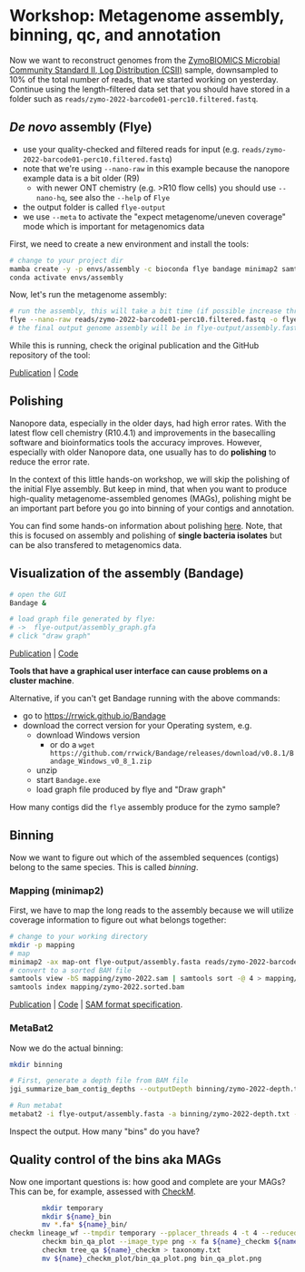 # Workshop: Metagenome assembly, binning, qc, and annotation

Now we want to reconstruct genomes from the [ZymoBIOMICS Microbial Community Standard II, Log Distribution (CSII)](https://www.zymoresearch.de/products/zymobiomics-microbial-community-dna-standard-ii-log-distribution) sample, downsampled to 10% of the total number of reads, that we started working on yesterday. Continue using the length-filtered data set that you should have stored in a folder such as `reads/zymo-2022-barcode01-perc10.filtered.fastq`.

## _De novo_ assembly (Flye)

* use your quality-checked and filtered reads for input (e.g. `reads/zymo-2022-barcode01-perc10.filtered.fastq`)
* note that we're using `--nano-raw` in this example because the nanopore example data is a bit older (R9)
    * with newer ONT chemistry (e.g. >R10 flow cells) you should use `--nano-hq`, see also the `--help` of `Flye`
* the output folder is called `flye-output`
* we use `--meta` to activate the "expect metagenome/uneven coverage" mode which is important for metagenomics data

First, we need to create a new environment and install the tools:

```bash
# change to your project dir
mamba create -y -p envs/assembly -c bioconda flye bandage minimap2 samtools metabat2 checkm-genome 
conda activate envs/assembly
```

Now, let's run the metagenome assembly:

```bash
# run the assembly, this will take a bit time (if possible increase threads)
flye --nano-raw reads/zymo-2022-barcode01-perc10.filtered.fastq -o flye-output -t 8 --meta
# the final output genome assembly will be in flye-output/assembly.fasta
```

While this is running, check the original publication and the GitHub repository of the tool:

[Publication](https://doi.org/10.1038/s41587-019-0072-8) | [Code](https://github.com/fenderglass/Flye)

## Polishing

Nanopore data, especially in the older days, had high error rates. With the latest flow cell chemistry (R10.4.1) and improvements in the basecalling software and bioinformatics tools the accuracy improves. However, especially with older Nanopore data, one usually has to do **polishing** to reduce the error rate. 

In the context of this little hands-on workshop, we will skip the polishing of the initial Flye assembly. But keep in mind, that when you want to produce high-quality metagenome-assembled genomes (MAGs), polishing might be an important part before you go into binning of your contigs and annotation. 

You can find some hands-on information about polishing [here](https://github.com/rki-mf1/workshop-nanopore-bioinformatics/tree/main/day-polishing-variant-calling). Note, that this is focused on assembly and polishing of **single bacteria isolates** but can be also transfered to metagenomics data. 

## Visualization of the assembly (Bandage)
```bash
# open the GUI
Bandage &

# load graph file generated by flye:
# ->  flye-output/assembly_graph.gfa
# click "draw graph"
```
[Publication](http://bioinformatics.oxfordjournals.org/content/31/20/3350) | [Code](https://rrwick.github.io/Bandage/)

__Tools that have a graphical user interface can cause problems on a cluster machine__.

Alternative, if you can't get Bandage running with the above commands:
* go to https://rrwick.github.io/Bandage
* download the correct version for your Operating system, e.g.
    * download Windows version
        * or do a `wget https://github.com/rrwick/Bandage/releases/download/v0.8.1/Bandage_Windows_v0_8_1.zip`
    * unzip 
    * start `Bandage.exe` 
    * load graph file produced by flye and "Draw graph"

How many contigs did the `flye` assembly produce for the zymo sample? 

## Binning

Now we want to figure out which of the assembled sequences (contigs) belong to the same species. This is called *binning*. 

### Mapping (minimap2)

First, we have to map the long reads to the assembly because we will utilize coverage information to figure out what belongs together:

```bash
# change to your working directory
mkdir -p mapping
# map
minimap2 -ax map-ont flye-output/assembly.fasta reads/zymo-2022-barcode01-perc10.filtered.fastq > mapping/zymo-2022.sam
# convert to a sorted BAM file
samtools view -bS mapping/zymo-2022.sam | samtools sort -@ 4 > mapping/zymo-2022.sorted.bam
samtools index mapping/zymo-2022.sorted.bam
```
[Publication](https://doi.org/10.1093/bioinformatics/bty191) | [Code](https://github.com/lh3/minimap2) | [SAM format specification](https://samtools.github.io/hts-specs/SAMv1.pdf).

### MetaBat2

Now we do the actual binning:

```bash
mkdir binning

# First, generate a depth file from BAM file
jgi_summarize_bam_contig_depths --outputDepth binning/zymo-2022-depth.txt mapping/zymo-2022.sorted.bam

# Run metabat
metabat2 -i flye-output/assembly.fasta -a binning/zymo-2022-depth.txt -o binning/metabat-bins/zymo-2022 -t 4
```

Inspect the output. How many "bins" do you have? 

## Quality control of the bins aka MAGs

Now one important questions is: how good and complete are your MAGs? This can be, for example, assessed with [CheckM](https://github.com/Ecogenomics/CheckM/wiki).

```bash
        mkdir temporary
        mkdir ${name}_bin
        mv *.fa* ${name}_bin/
checkm lineage_wf --tmpdir temporary --pplacer_threads 4 -t 4 --reduced_tree -x fa binning/metabat-bins checkm > summary.txt
        checkm bin_qa_plot --image_type png -x fa ${name}_checkm ${name}_bin ${name}_checkm_plot
        checkm tree_qa ${name}_checkm > taxonomy.txt
        mv ${name}_checkm_plot/bin_qa_plot.png bin_qa_plot.png
```